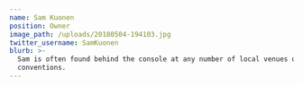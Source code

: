 ```yaml
---
name: Sam Kuonen
position: Owner
image_path: /uploads/20180504-194103.jpg
twitter_username: SamKuonen
blurb: >-
  Sam is often found behind the console at any number of local venues or
  conventions.
---
```

